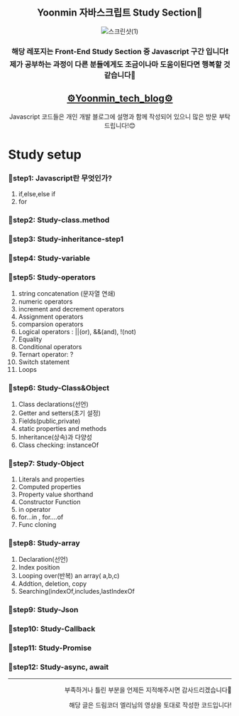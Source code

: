 <section align = "center">
<h1>Yoonmin 자바스크립트 Study Section📝</h1>

![스크린샷(1)](https://user-images.githubusercontent.com/89017779/149787111-6bd7e2b4-6255-4032-b5cf-24a391861773.png)

<h3> 해당 레포지는 Front-End Study Section 중 Javascript 구간 입니다❗<br> 제가 공부하는 과정이 다른 분들에게도 조금이나마 도움이된다면 행복할 것 같습니다👏</h3>
<h2 align="center"><a href="https://yoon-min-codinglog.tistory.com/">⚙Yoonmin_tech_blog⚙</a></h2>
<p>Javascript 코드들은 개인 개발 블로그에 설명과 함께 작성되어 있으니 많은 방문 부탁드립니다!😊</p>
</section>
<h1> Study setup</h1>
  <h3> 🙌step1: Javascript란 무엇인가? </h3>
    <ol class = "javascript">
      <li> if,else,else if </li>
      <li> for </li>
    </ol>
  <h3> 🙌step2: Study-class.method </h3>
  <h3> 🙌step3: Study-inheritance-step1 </h3>
  <h3> 🙌step4: Study-variable </h3>
  <h3> 🙌step5: Study-operators </h3>
    <ol class = "operators">
      <li>string concatenation (문자열 연쇄)</li>
      <li>numeric operators</li>
      <li>increment and decrement operators</li>
      <li>Assignment operators</li>
      <li>comparsion operators</li>
      <li>Logical operators : ||(or), &&(and), !(not)</li>
      <li>Equality</li>
      <li>Conditional operators</li>
      <li>Ternart operator: ?</li>
      <li>Switch statement</li>
      <li>Loops</li>
   </ol>
 <h3> 🙌step6: Study-Class&Object </h3>
 <ol class = "Class&&Object">
      <li>Class declarations(선언)</li>
      <li>Getter and setters(초기 설정)</li>
      <li>Fields(public,private)</li>
      <li>static properties and methods</li>
      <li>Inheritance(상속)과 다양성</li>
      <li>Class checking: instanceOf</li>
 </ol>
  <h3> 🙌step7: Study-Object </h3>
   <ol class = "Object">
      <li>Literals and properties</li>
      <li>Computed properties</li>
      <li>Property value shorthand</li>
      <li>Constructor Function</li>
      <li>in operator</li>
      <li>for...in , for....of</li>
      <li>Func cloning</li>
 </ol>
 <h3> 🙌step8: Study-array </h3>
    <ol class = "array">
      <li>Declaration(선언)</li>
      <li>Index position</li>
      <li>Looping over(반복) an array( a,b,c)</li>
      <li>Addtion, deletion, copy</li>
      <li>Searching(indexOf,includes,lastIndexOf</li>
 </ol>
  <h3> 🙌step9: Study-Json </h3>
  <h3> 🙌step10: Study-Callback </h3>
  <h3> 🙌step11: Study-Promise </h3>
  <h3> 🙌step12: Study-async, await </h3>


 ----------------------------------------------------------------------------------------
 <p align="right">부족하거나 틀린 부분을 언제든 지적해주시면  감사드리겠습니다🙏</p>
 <p align="right">해당 글은 드림코더 엘리님의 영상을 토대로 작성한 코드입니다!</p>
